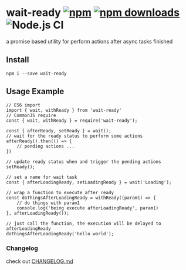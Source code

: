 # wait-ready [![npm](https://img.shields.io/npm/v/wait-ready.svg?style=flat-square)](https://www.npmjs.com/package/wait-ready) [![npm downloads](https://img.shields.io/npm/dm/wait-ready.svg)](https://www.npmjs.com/package/wait-ready) ![Node.js CI](https://github.com/rocwind/wait-ready/workflows/Node.js%20CI/badge.svg)


a promise based utility for perform actions after async tasks finished

## Install
`npm i --save wait-ready`

## Usage Example
```
// ES6 import
import { wait, withReady } from 'wait-ready'
// CommonJS require
const { wait, withReady } = require('wait-ready');

const { afterReady, setReady } = wait();
// wait for the ready status to perform some actions
afterReady().then(() => {
    // pending actions ...
})

// update ready status when and trigger the pending actions
setReady();

// set a name for wait task
const { afterLoadingReady, setLoadingReady } = wait('Loading');

// wrap a function to execute after ready
const doThingsAfterLoadingReady = withReady((param1) => {
    // do things with param1
    console.log('being execute afterLoadingReady', param1)
}, afterLoadingReady());

// just call the function, the execution will be delayed to afterLoadingReady
doThingsAfterLoadingReady('hello world');
```

### Changelog
check out [CHANGELOG.md](CHANGELOG.md)
